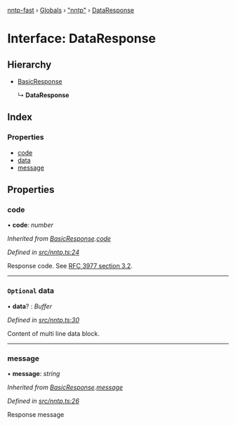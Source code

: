 [nntp-fast](../README.md) › [Globals](../globals.md) › ["nntp"](../modules/_nntp_.md) › [DataResponse](_nntp_.dataresponse.md)

# Interface: DataResponse

## Hierarchy

* [BasicResponse](_nntp_.basicresponse.md)

  ↳ **DataResponse**

## Index

### Properties

* [code](_nntp_.dataresponse.md#code)
* [data](_nntp_.dataresponse.md#optional-data)
* [message](_nntp_.dataresponse.md#message)

## Properties

###  code

• **code**: *number*

*Inherited from [BasicResponse](_nntp_.basicresponse.md).[code](_nntp_.basicresponse.md#code)*

*Defined in [src/nntp.ts:24](https://github.com/DasKraken/nntp-fast/blob/fe1dce3/src/nntp.ts#L24)*

Response code. See [RFC 3977 section 3.2](https://tools.ietf.org/html/rfc3977#section-3.2).

___

### `Optional` data

• **data**? : *Buffer*

*Defined in [src/nntp.ts:30](https://github.com/DasKraken/nntp-fast/blob/fe1dce3/src/nntp.ts#L30)*

Content of multi line data block.

___

###  message

• **message**: *string*

*Inherited from [BasicResponse](_nntp_.basicresponse.md).[message](_nntp_.basicresponse.md#message)*

*Defined in [src/nntp.ts:26](https://github.com/DasKraken/nntp-fast/blob/fe1dce3/src/nntp.ts#L26)*

Response message
